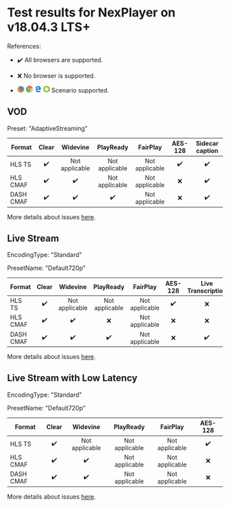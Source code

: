 # Test results for NexPlayer on v18.04.3 LTS+

References:

- ✔️ All browsers are supported.

- ❌ No browser is supported.

- ![firefox](../../icons/firefox.png) ![chrome](../../icons/chrome.png) ![edge](../../icons/edge.png) ![android](../../icons/android.png) Scenario supported.

## VOD

Preset: "AdaptiveStreaming"

| Format | Clear  | Widevine | PlayReady | FairPlay | AES-128 | Sidecar caption |
| --------- | :---: | :----------------------------------------------------------: | :------: | :----------------------------------------------------------: | :------: | :------: |
| HLS TS    | ✔️  | Not applicable | Not applicable | Not applicable | ✔️ | ✔️ |
| HLS CMAF  | ✔️  | ✔️ | Not applicable | Not applicable | ❌ | ✔️ |
| DASH CMAF | ✔️ | ✔️ | ✔️ | Not applicable | ❌ | ✔️ |

More details about issues [here](issues.md).

## Live Stream

EncodingType: "Standard"

PresetName: "Default720p"

| Format | Clear | Widevine | PlayReady | FairPlay | AES-128 | Live Transcription |
| --------- | :---: | :----------------------------------------------------------: | :------: | :----------------------------------------------------------: | :------: | :------: |
| HLS TS    | ✔️ | Not applicable | Not applicable | Not applicable | ✔️ | ❌ |
| HLS CMAF  | ✔️ | ✔️ | ❌ | Not applicable | ❌ | ❌ |
| DASH CMAF | ✔️ | ✔️ | ✔️ | Not applicable | ❌ | ✔️ |


More details about issues [here](issues.md).

## Live Stream with Low Latency

EncodingType: "Standard"

PresetName: "Default720p"

| Format | Clear | Widevine | PlayReady | FairPlay | AES-128 |
| --------- | :---: | :----------------------------------------------------------: | :------: | :----------------------------------------------------------: | :------: |
| HLS TS    | ✔️ | Not applicable | Not applicable | Not applicable | ✔️ |
| HLS CMAF  | ✔️ | ✔️ |  Not applicable |  Not applicable | ❌ |
| DASH CMAF | ✔️ | ✔️ | Not applicable |  Not applicable | ❌ |

More details about issues [here](issues.md).
